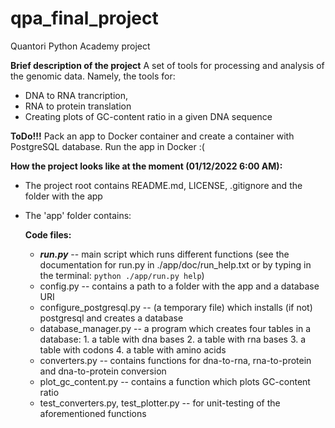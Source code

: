 # qpa_final_project
Quantori Python Academy project

**Brief description of the project**
A set of tools for processing and analysis of the genomic data.
Namely, the tools for:
* DNA to RNA trancription, 
* RNA to protein translation
* Creating plots of GC-content ratio in a given DNA sequence

**ToDo!!!** 
Pack an app to Docker container and create a container with PostgreSQL database.
Run the app in Docker
:(

**How the project looks like at the moment (01/12/2022 6:00 AM):**
* The project root contains README.md, LICENSE, .gitignore and the folder with the app
* The 'app' folder  contains:

    **Code files:**
    * ***run.py*** -- main script which runs different functions (see the documentation
                      for run.py in ./app/doc/run_help.txt or by typing in the terminal:
                      `python ./app/run.py help`)    
    * config.py -- contains a path to a folder with the app and a database URI
    * configure_postgresql.py -- (a temporary file) which installs (if not) 
      postgresql and creates a database
    * database_manager.py -- a program which creates four tables in a database:
                             1. a table with dna bases
                             2. a table with rna bases
                             3. a table with codons
                             4. a table with amino acids
    * converters.py -- contains functions for dna-to-rna, rna-to-protein and dna-to-protein
                       conversion
    * plot_gc_content.py -- contains a function which plots GC-content ratio
    * test_converters.py, test_plotter.py -- for unit-testing of the aforementioned functions
    
